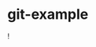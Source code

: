 # git-example

!<DOCTYPE HTML>
<HTML>
<Head>
<title> First Page <title>
</head>
<body>
    <p> first Application </p>
    <p> EVERY one we welcoming </p>

    <p> first Application </p>
    <p> EVERY one we welcoming </p>
</body>
</HTML>
